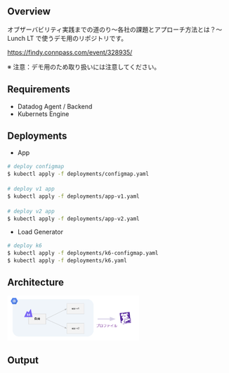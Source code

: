 ## Overview

オブザーバビリティ実践までの道のり〜各社の課題とアプローチ方法とは？〜 Lunch LT で使うデモ用のリポジトリです。

https://findy.connpass.com/event/328935/

※ 注意：デモ用のため取り扱いには注意してください。

## Requirements
- Datadog Agent / Backend
- Kubernets Engine

## Deployments
- App
```sh
# deploy configmap
$ kubectl apply -f deployments/configmap.yaml

# deploy v1 app 
$ kubectl apply -f deployments/app-v1.yaml

# deploy v2 app
$ kubectl apply -f deployments/app-v2.yaml
```

- Load Generator
```sh
# deploy k6
$ kubectl apply -f deployments/k6-configmap.yaml
$ kubectl apply -f deployments/k6.yaml
```

## Architecture

<img src="fig/demo-architecture.png" width="300" height=auto>

## Output